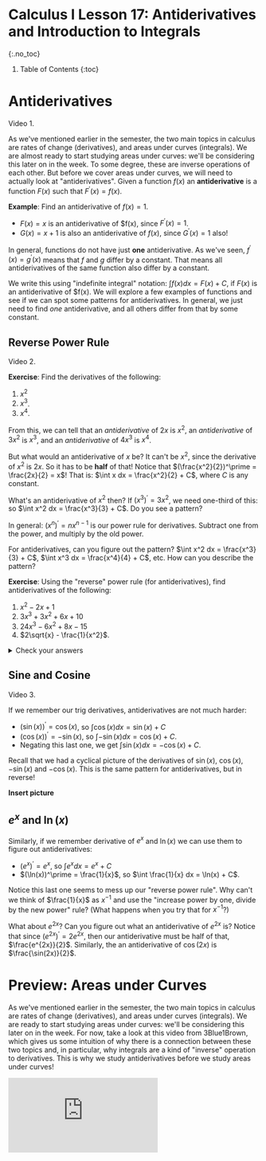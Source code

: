 # Calculus I Lesson 17: Antiderivatives and Introduction to Integrals
{:.no_toc}

1. Table of Contents
{:toc}

# Antiderivatives

<div class="youtube-container">
Video 1.
</div>

As we've mentioned earlier in the semester, the two main topics in calculus are rates of change (derivatives), and areas under curves (integrals). We are almost ready to start studying areas under curves: we'll be considering this later on in the week. To some degree, these are inverse operations of each other. But before we cover areas under curves, we will need to actually look at "antiderivatives". Given a function $f(x)$ an **antiderivative** is a function $F(x)$ such that $F^\prime(x) = f(x)$.

**Example**: Find an antiderivative of $f(x) = 1$.

* $F(x) = x$ is an antiderivative of $f(x), since $F^\prime(x) = 1$.
* $G(x) = x + 1$ is also an antiderivative of $f(x)$, since $G^\prime(x) = 1$ also!

In general, functions do not have just **one** antiderivative. As we've seen, $f^\prime(x) = g^\prime(x)$ means that $f$ and $g$ differ by a constant. That means all antiderivatives of the same function also differ by a constant.

We write this using "indefinite integral" notation: $\int f(x) dx = F(x) + C$, if $F(x)$ is an antiderivative of $f(x). We will explore a few examples of functions and see if we can spot some patterns for antiderivatives. In general, we just need to find *one* antiderivative, and all others differ from that by some constant.

## Reverse Power Rule

<div class="youtube-container">
Video 2.
</div>

**Exercise**: Find the derivatives of the following:

1. $x^2$
2. $x^3$.
3. $x^4$.

From this, we can tell that an *antiderivative* of $2x$ is $x^2$, an *antiderivative* of $3x^2$ is $x^3$, and an *antiderivative* of $4x^3$ is $x^4$.

But what would an antiderivative of $x$ be? It can't be $x^2$, since the derivative of $x^2$ is $2x$. So it has to be **half** of that! Notice that $(\frac{x^2}{2})^\prime = \frac{2x}{2} = x$! That is: $\int x dx = \frac{x^2}{2} + C$, where $C$ is any constant.

What's an antiderivative of $x^2$ then? If $(x^3)^\prime = 3x^2$, we need one-third of this: so $\int x^2 dx = \frac{x^3}{3} + C$. Do you see a pattern?

In general: $(x^n)^\prime = n x^{n-1}$ is our power rule for derivatives. Subtract one from the power, and multiply by the old power. 

For antiderivatives, can you figure out the pattern? $\int x^2 dx = \frac{x^3}{3} + C$, $\int x^3 dx = \frac{x^4}{4} + C$, etc. How can you describe the pattern?

**Exercise**: Using the "reverse" power rule (for antiderivatives), find antiderivatives of the following:

1. $x^2 - 2x + 1$
2. $3x^3 + 3x^2 + 6x + 10$
3. $24x^3 - 6x^2 + 8x - 15$
4. $2\sqrt{x} - \frac{1}{x^2}$.

<details>
    <summary>Check your answers</summary>
    <ol>
        <li>$\frac{x^3}{3} - x^2 + x + C$</li>
        <li>$\frac{3x^4}{4} + x^3 + 3x^2 + 10x + C$</li>
        <li>$6x^4 - 2x^3 + 4x^2 - 15x + C$</li>
        <li>$\frac{2}{3} x^{3/2} + \frac{1}{x}$. Notice that writing everything in exponent form will help, and then you just use the same rule: increase the power by one, and then divide by the new power.</li>
    </ol>
</details>

## Sine and Cosine

<div class="youtube-container">
    Video 3.
</div>

If we remember our trig derivatives, antiderivatives are not much harder:

* $(\sin(x))^\prime = \cos(x)$, so $\int \cos(x) dx = \sin(x) + C$
* $(\cos(x))^\prime = -\sin(x)$, so $\int -\sin(x) dx = \cos(x) + C$.
* Negating this last one, we get $\int \sin(x) dx = -\cos(x) + C$.

Recall that we had a cyclical picture of the derivatives of $\sin(x)$, $\cos(x)$, $-\sin(x)$ and $-\cos(x)$. This is the same pattern for antiderivatives, but in reverse!

**Insert picture**

## $e^x$ and $\ln(x)$

Similarly, if we remember derivative of $e^x$ and $\ln(x)$ we can use them to figure out antiderivatives:

* $(e^x)^\prime = e^x$, so $\int e^x dx = e^x + C$
* $(\ln(x))^\prime = \frac{1}{x}$, so $\int \frac{1}{x} dx = \ln(x) + C$.

Notice this last one seems to mess up our "reverse power rule". Why can't we think of $\frac{1}{x}$ as $x^{-1}$ and use the "increase power by one, divide by the new power" rule? (What happens when you try that for $x^{-1}$?)

What about $e^{2x}$? Can you figure out what an antiderivative of $e^{2x}$ is? Notice that since $(e^{2x})^\prime = 2e^{2x}$, then our antiderivative must be half of that, $\frac{e^{2x}}{2}$. Similarly, the an antiderivative of $\cos(2x)$ is $\frac{\sin(2x)}{2}$.

# Preview: Areas under Curves

As we've mentioned earlier in the semester, the two main topics in calculus are rates of change (derivatives), and areas under curves (integrals). We are ready to start studying areas under curves: we'll be considering this later on in the week. For now, take a look at this video from 3Blue1Brown, which gives us some intuition of why there is a connection between these two topics and, in particular, why integrals are a kind of "inverse" operation to derivatives. This is why we study antiderivatives before we study areas under curves!

<div class="youtube-container">
<iframe src="https://www.youtube.com/embed/rfG8ce4nNh0" frameborder="0" allow="accelerometer; autoplay; clipboard-write; encrypted-media; gyroscope; picture-in-picture" allowfullscreen></iframe>
</div>